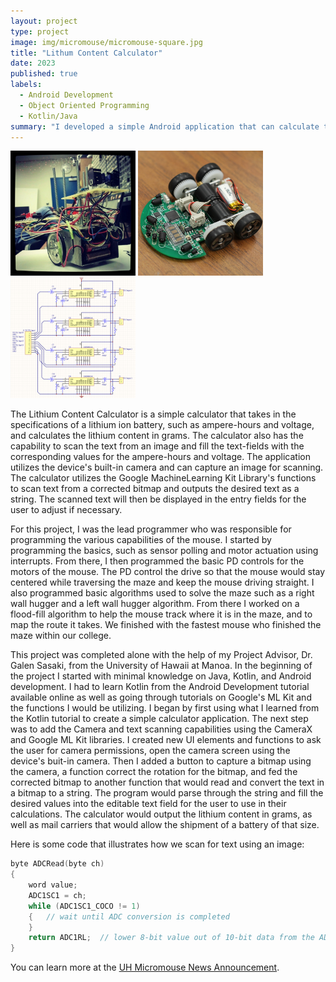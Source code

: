 ```yaml
---
layout: project
type: project
image: img/micromouse/micromouse-square.jpg
title: "Lithum Content Calculator"
date: 2023
published: true
labels:
  - Android Development
  - Object Oriented Programming
  - Kotlin/Java
summary: "I developed a simple Android application that can calculate the lithium content in a battery based off the power specifications. The app also included a picture-to-text function that could capture the values for the calculator from an image."
---
```


<div class="text-center p-4">
  <img width="200px" src="../img/micromouse/micromouse-robot.png" class="img-thumbnail" >
  <img width="200px" src="../img/micromouse/micromouse-robot-2.jpg" class="img-thumbnail" >
  <img width="200px" src="../img/micromouse/micromouse-circuit.png" class="img-thumbnail" >
</div>

The Lithium Content Calculator is a simple calculator that takes in the specifications of a lithium ion battery, such as ampere-hours and voltage, and calculates the lithium content in grams. The calculator also has the capability to scan the text from an image and fill the text-fields with the corresponding values for the ampere-hours and voltage. The application utilizes the device's built-in camera and can capture an image for scanning. The calculator utilizes the Google MachineLearning Kit Library's functions to scan text from a corrected bitmap and outputs the desired text as a string. The scanned text will then be displayed in the entry fields for the user to adjust if necessary.

For this project, I was the lead programmer who was responsible for programming the various capabilities of the mouse.  I started by programming the basics, such as sensor polling and motor actuation using interrupts.  From there, I then programmed the basic PD controls for the motors of the mouse.  The PD control the drive so that the mouse would stay centered while traversing the maze and keep the mouse driving straight.  I also programmed basic algorithms used to solve the maze such as a right wall hugger and a left wall hugger algorithm.  From there I worked on a flood-fill algorithm to help the mouse track where it is in the maze, and to map the route it takes.  We finished with the fastest mouse who finished the maze within our college.

This project was completed alone with the help of my Project Advisor, Dr. Galen Sasaki, from the University of Hawaii at Manoa. In the beginning of the project I started with minimal knowledge on Java, Kotlin, and Android development. I had to learn Kotlin from the Android Development tutorial available online as well as going through tutorials on Google's ML Kit and the functions I would be utilizing. I began by first using what I learned from the Kotlin tutorial to create a simple calculator application. The next step was to add the Camera and text scanning capabilities using the CameraX and Google ML Kit libraries. I created new UI elements and functions to ask the user for camera permissions, open the camera screen using the device's buit-in camera. Then I added a button to capture a bitmap using the camera, a function correct the rotation for the bitmap, and fed the corrected bitmap to another function that would read and convert the text in a bitmap to a string. The program would parse through the string and fill the desired values into the editable text field for the user to use in their calculations. The calculator would output the lithium content in grams, as well as mail carriers that would allow the shipment of a battery of that size.

Here is some code that illustrates how we scan for text using an image:

```cpp
byte ADCRead(byte ch)
{
    word value;
    ADC1SC1 = ch;
    while (ADC1SC1_COCO != 1)
    {   // wait until ADC conversion is completed   
    }
    return ADC1RL;  // lower 8-bit value out of 10-bit data from the ADC
}
```

You can learn more at the [UH Micromouse News Announcement](https://manoa.hawaii.edu/news/article.php?aId=2857).
